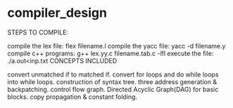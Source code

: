 # compiler_design

STEPS TO COMPILE:

compile the lex file: flex filename.l
compile the yacc file: yacc -d filename.y
compile c++ programs: g++ lex.yy.c filename.tab.c -lfl
execute the file: ./a.out<inp.txt
CONCEPTS INCLUDED

convert unmatched if to matched if.
convert for loops and do while loops into while loops.
construction of syntax tree.
three address generation & backpatching.
control flow graph.
Directed Acyclic Graph(DAG) for basic blocks.
copy propagation & constant folding.
